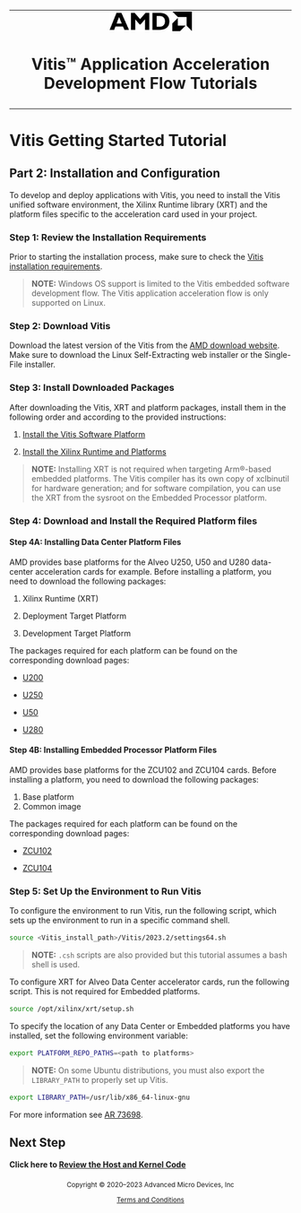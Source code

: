 ﻿<table class="sphinxhide" width="100%">
 <tr>
   <td align="center"><img src="https://raw.githubusercontent.com/Xilinx/Image-Collateral/main/xilinx-logo.png" width="30%"/><h1>Vitis™ Application Acceleration Development Flow Tutorials</h1>
   </td>
 </tr>
 <tr>
 <td>
 </td>
 </tr>
</table>

# Vitis Getting Started Tutorial

## Part 2: Installation and Configuration

To develop and deploy applications with Vitis, you need to install the Vitis unified software environment, the Xilinx Runtime library (XRT) and the platform files specific to the acceleration card used in your project.

### Step 1: Review the Installation Requirements

Prior to starting the installation process, make sure to check the [Vitis installation requirements](https://docs.amd.com/access/sources/dita/topic?Doc_Version=2023.2%20English&url=ug1393-vitis-application-acceleration&resourceid=igz1531201833632.html).

>**NOTE:** Windows OS support is limited to the Vitis embedded software development flow. The Vitis application acceleration flow is only supported on Linux.

### Step 2:  Download Vitis

Download the latest version of the Vitis from the [AMD download website](https://www.xilinx.com/support/download/index.html/content/xilinx/en/downloadNav/vitis.html). Make sure to download the Linux Self-Extracting web installer or the Single-File installer.

### Step 3: Install Downloaded Packages

After downloading the Vitis, XRT and platform packages, install them in the following order and according to the provided instructions:

1. [Install the Vitis Software Platform](https://docs.amd.com/access/sources/dita/topic?Doc_Version=2023.2%20English&url=ug1393-vitis-application-acceleration&resourceid=juk1557377661419.html)

2. [Install the Xilinx Runtime and Platforms](https://docs.amd.com/access/sources/dita/topic?Doc_Version=2023.2%20English&url=ug1393-vitis-application-acceleration&resourceid=pjr1542153622642.html)

>**NOTE:** Installing XRT is not required when targeting Arm®-based embedded platforms. The Vitis compiler has its own copy of xclbinutil for hardware generation; and for software compilation, you can use the XRT from the sysroot on the Embedded Processor platform.

### Step 4: Download and Install the Required Platform files

#### Step 4A: Installing Data Center Platform Files

AMD provides base platforms for the Alveo U250, U50 and U280 data-center acceleration cards for example. Before installing a platform, you need to download the following packages:

1. Xilinx Runtime (XRT)

2. Deployment Target Platform

3. Development Target Platform

The packages required for each platform can be found on the corresponding download pages:

* [U200](https://www.xilinx.com/products/boards-and-kits/alveo/u200.html#gettingStarted)

* [U250](https://www.xilinx.com/products/boards-and-kits/alveo/u250.html#gettingStarted)

* [U50](https://www.xilinx.com/products/boards-and-kits/alveo/u50.html#gettingStarted)

* [U280](https://www.xilinx.com/products/boards-and-kits/alveo/u280.html#gettingStarted)

#### Step 4B: Installing Embedded Processor Platform Files

AMD provides base platforms for the ZCU102 and ZCU104 cards. Before installing a platform, you need to download the following packages:

1. Base platform
2. Common image

The packages required for each platform can be found on the corresponding download pages:

* [ZCU102](https://www.xilinx.com/support/download/index.html/content/xilinx/en/downloadNav/embedded-platforms.html)

* [ZCU104](https://www.xilinx.com/support/download/index.html/content/xilinx/en/downloadNav/embedded-platforms.html)

### Step 5: Set Up the Environment to Run Vitis

To configure the environment to run Vitis, run the following script, which sets up the environment to run in a specific command shell.

```bash
source <Vitis_install_path>/Vitis/2023.2/settings64.sh
```

>**NOTE:** `.csh` scripts are also provided but this tutorial assumes a bash shell is used.

To configure XRT for Alveo Data Center accelerator cards, run the following script. This is not required for Embedded platforms.

```bash
source /opt/xilinx/xrt/setup.sh
```

To specify the location of any Data Center or Embedded platforms you have installed, set the following environment variable:

```bash
export PLATFORM_REPO_PATHS=<path to platforms>
```

>**NOTE:** On some Ubuntu distributions, you must also export the `LIBRARY_PATH` to properly set up Vitis.

```bash
export LIBRARY_PATH=/usr/lib/x86_64-linux-gnu
```

For more information see [AR 73698](https://www.xilinx.com/support/answers/73698.html).

## Next Step

  **Click here to [Review the Host and Kernel Code](./Part3.md)**

<p class="sphinxhide" align="center"><sub>Copyright © 2020–2023 Advanced Micro Devices, Inc</sub></p>

<p class="sphinxhide" align="center"><sup><a href="https://www.amd.com/en/corporate/copyright">Terms and Conditions</a></sup></p>
